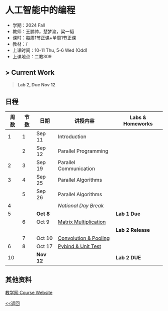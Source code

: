# 人工智能中的编程

* 学期：2024 Fall
* 教师：王鹏帅，楚梦渝，梁一韬
* 课时：每周1节正课+单周1节正课
* 教材：/
* 上课时间：10-11 Thu, 5-6 Wed (Odd)
* 上课地点：二教309

## > Current Work
> **Lab 2, Due Nov 12**


## 日程

| 周数 |节数|日期|讲授内容                             | Labs & Homeworks      |
| ---- | -----|---------|---------------------- | ------------- |
|1|1|Sep 11|Introduction||
||2|Sep 12|Parallel Programming|
|2|3|Sep 19|Parallel Communication|
|3|4|Sep 25|Parallel Algorithms|
||5|Sep 26|Parallel Algorithms|
|4|||*National Day Break*|
|5||**Oct 8**||**Lab 1 Due**|
||6|Oct 9|[Matrix Multiplication](courses/24fa/aiprog/6)||
|||||**Lab 2 Release**|
||7|Oct 10|[Convolution & Pooling](courses/24fa/aiprog/7)||
|6|8|Oct 17|[Pybind & Unit Test](courses/24fa/aiprog/7)
|10||**Nov 12**||**Lab 2 DUE**|


## 其他资料
[教学网 Course Website](https://course.pku.edu.cn/webapps/blackboard/execute/announcement?method=search&context=course_entry&course_id=_73074_1&handle=announcements_entry&mode=view)


[<<返回](university_courses)

